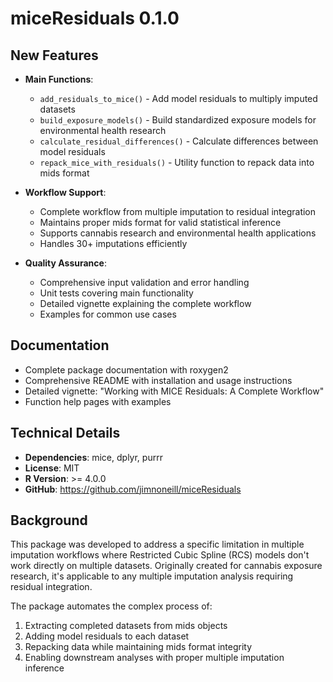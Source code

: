 # miceResiduals 0.1.0

## New Features

* **Main Functions**:
  * `add_residuals_to_mice()` - Add model residuals to multiply imputed datasets
  * `build_exposure_models()` - Build standardized exposure models for environmental health research
  * `calculate_residual_differences()` - Calculate differences between model residuals
  * `repack_mice_with_residuals()` - Utility function to repack data into mids format

* **Workflow Support**:
  * Complete workflow from multiple imputation to residual integration
  * Maintains proper mids format for valid statistical inference
  * Supports cannabis research and environmental health applications
  * Handles 30+ imputations efficiently

* **Quality Assurance**:
  * Comprehensive input validation and error handling
  * Unit tests covering main functionality
  * Detailed vignette explaining the complete workflow
  * Examples for common use cases

## Documentation

* Complete package documentation with roxygen2
* Comprehensive README with installation and usage instructions
* Detailed vignette: "Working with MICE Residuals: A Complete Workflow"
* Function help pages with examples

## Technical Details

* **Dependencies**: mice, dplyr, purrr
* **License**: MIT
* **R Version**: >= 4.0.0
* **GitHub**: https://github.com/jimnoneill/miceResiduals

## Background

This package was developed to address a specific limitation in multiple imputation workflows where Restricted Cubic Spline (RCS) models don't work directly on multiple datasets. Originally created for cannabis exposure research, it's applicable to any multiple imputation analysis requiring residual integration.

The package automates the complex process of:
1. Extracting completed datasets from mids objects
2. Adding model residuals to each dataset
3. Repacking data while maintaining mids format integrity
4. Enabling downstream analyses with proper multiple imputation inference

